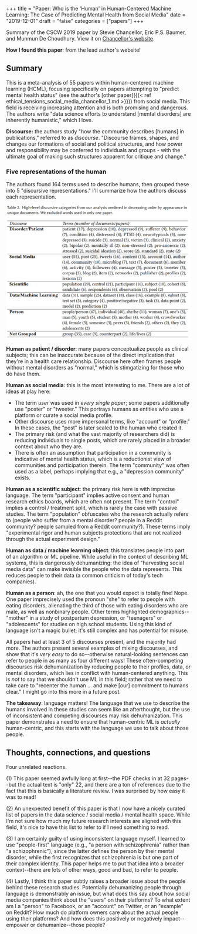 +++
title = "Paper: Who is the 'Human' in Human-Centered Machine Learning: The Case of Predicting Mental Health from Social Media"
date = "2019-12-01"
draft = "false"
categories = ["papers"]
+++

Summary of the CSCW 2019 paper by Stevie Chancellor, Eric P.S. Baumer, and Munmun De Choudhury. View it on [Chancellor's website](http://steviechancellor.com/wp-content/uploads/2019/09/HCML-CSCW-2019.pdf).

<!--more-->

**How I found this paper**: from the lead author's website!

## Summary
This is a meta-analysis of 55 papers within human-centered machine learning (HCML), focusing specifically on papers attempting to "predict mental health status" (see the author's [other paper]({{< ref ethical_tensions_social_media_chancellor_1.md >}})) from social media. This field is receiving increasing attention and is both promising and dangerous. The authors write "data science efforts to understand [mental disorders] are inherently humanistic," which I love.

**Discourse:** the authors study "how the community describes [humans] in publications," referred to as *discourse*. "Discourse frames, shapes, and changes our formations of social and political structures, and how power and responsibility may be conferred to individuals and groups - with the ultimate goal of making such structures apparent for critique and change."

### Five representations of the human
The authors found 164 terms used to describe humans, then grouped these into 5 "discursive representations." I'll summarize how the authors discuss each representation.

![Discursive categories and example terms](who_is_human_chancellor_img1.png)

**Human as patient / disorder**: many papers conceptualize people as clinical subjects; this can be inaccurate because of the direct implication that they're in a health care relationship. Discourse here often frames people without mental disorders as "normal," which is stimgatizing for those who do have them.

**Human as social media**: this is the most interesting to me. There are a lot of ideas at play here:

 * The term *user* was used in *every single paper*; some papers additionally use "poster" or "tweeter." This portrays humans as entities who use a platform or curate a social media profile.
 * Other discourse uses more impersonal terms, like "account" or "profile." In these cases, the "post" is later scaled to the human who created it.
 * The primary risk (and what the vast majority of researchers did) is reducing individuals to single posts, which are rarely placed in a broader context about who they are.
 * There is often an assumption that participation in a community is indicative of mental health status, which is a reductionist view of communities and participation therein. The term "community" was often used as a label, perhaps implying that e.g., a "depression community" exists.

**Human as a scientific subject**: the primary risk here is with imprecise language. The term "participant" implies active consent and human research ethics boards, which are often not present. The term "control" implies a control / treatment split, which is rarely the case with passive studies. The term "population" obfuscates who the research actually refers to (people who suffer from a mental disorder? people in a Reddit community? people sampled from a Reddit community?). These terms imply "experimental rigor and human subjects protections that are not realized through the actual experiment design."

**Human as data / machine learning object**: this translates people into part of an algorithm or ML pipeline. While useful in the context of describing ML systems, this is dangerously dehumanizing: the idea of "harvesting social media data" can make invisible the people who the data represents. This reduces people to their data (a common criticism of today's tech companies).

**Human as a person**: ah, the one that you would expect is totally fine! Nope. One paper imprecisely used the pronoun "she" to refer to people with eating disorders, alienating the third of those with eating disorders who are male, as well as nonbinary people. Other terms highlighted demographics--"mother" in a study of postpartum depression, or "teenagers" or "adolescents" for studies on high school students. Using this kind of language isn't a magic bullet; it's still complex and has potential for misuse.

All papers had at least 3 of 5 discourses present, and the majority had more. The authors present several examples of mixing discourses, and show that it's *very easy* to do so--otherwise natural-looking sentences can refer to people in as many as four different ways! These often-competing discourses risk dehumanization by reducing people to their profiles, data, or mental disorders, which lies in conflict with human-centered anything. This is *not* to say that we shouldn't use ML in this field; rather that we need to take care to "recenter the human ... and make [our] commitment to humans clear." I might go into this more in a future post.

**The takeaway**: language matters! The language that we use to describe the humans involved in these studies can seem like an afterthought, but the use of inconsistent and competing discourses may risk dehumanization. This paper demonstrates a need to ensure that human-centric ML is *actually* human-centric, and this starts with the language we use to talk about those people.


## Thoughts, connections, and questions
Four unrelated reactions.

(1) This paper seemed awfully long at first--the PDF checks in at 32 pages--but the actual text is "only" 22, and there are a ton of references due to the fact that this is basically a literature review. I was surprised by how easy it was to read!

(2) An unexpected benefit of this paper is that I now have a nicely curated list of papers in the data science / social media / mental health space. While I'm not sure how much my future research interests are aligned with this field, it's nice to have this list to refer to if I need something to read.

(3) I am certainly guilty of using inconsistent language myself. I learned to use "people-first" language (e.g., "a person with schizophrenia" rather than "a schizophrenic"), since the latter defines the person by their mental disorder, while the first recognizes that schizophrenia is but one part of their complex identity. This paper helps me to put that idea into a broader context--there are lots of other ways, good and bad, to refer to people.

(4) Lastly, I think this paper subtly raises a broader issue about the people behind these research studies. Potentially dehumanizing people through language is demonstrably an issue, but what does this say about how social media companies think about the "users" on their platforms? To what extent am I a "person" to Facebook, or an "account" on Twitter, or an "example" on Reddit? How much do platform owners care about the actual people using their platforms? And how does this positively or negatively impact--empower or dehumanize--those people?
